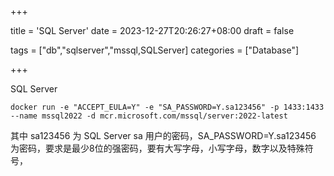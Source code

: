 +++

title = 'SQL Server'
date = 2023-12-27T20:26:27+08:00
draft = false

tags = ["db","sqlserver","mssql,SQLServer]
categories = ["Database"]

+++

SQL Server



```
docker run -e "ACCEPT_EULA=Y" -e "SA_PASSWORD=Y.sa123456" -p 1433:1433 --name mssql2022 -d mcr.microsoft.com/mssql/server:2022-latest

```

其中 sa123456 为 SQL Server sa 用户的密码，SA_PASSWORD=Y.sa123456 为密码，要求是最少8位的强密码，要有大写字母，小写字母，数字以及特殊符号，





